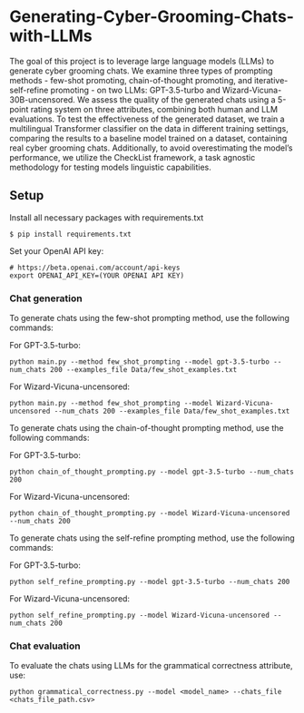 # Generating-Cyber-Grooming-Chats-with-LLMs
The goal of this project is to leverage large language models (LLMs) to generate cyber grooming chats. We examine three types of prompting methods - few-shot promoting, chain-of-thought promoting, and iterative-self-refine promoting - on two LLMs: GPT-3.5-turbo and Wizard-Vicuna-30B-uncensored. We assess the quality of the generated chats using a 5-point rating system on three attributes, combining both human and LLM evaluations. To test the effectiveness of the generated dataset, we train a multilingual Transformer classifier on the data in different training settings, comparing the results to a baseline model trained on a dataset, containing real cyber grooming chats. Additionally, to avoid overestimating the model’s performance, we utilize the CheckList framework,
a task agnostic methodology for testing models linguistic capabilities. 

## Setup 
Install all necessary packages with requirements.txt
```
$ pip install requirements.txt
```

Set your OpenAI API key:
```
# https://beta.openai.com/account/api-keys
export OPENAI_API_KEY=(YOUR OPENAI API KEY)
```
### Chat generation
To generate chats using the few-shot prompting method, use the following commands:

For GPT-3.5-turbo:
```
python main.py --method few_shot_prompting --model gpt-3.5-turbo --num_chats 200 --examples_file Data/few_shot_examples.txt

```
For Wizard-Vicuna-uncensored:
```
python main.py --method few_shot_prompting --model Wizard-Vicuna-uncensored --num_chats 200 --examples_file Data/few_shot_examples.txt
```

To generate chats using the chain-of-thought prompting method, use the following commands:

For GPT-3.5-turbo:
```
python chain_of_thought_prompting.py --model gpt-3.5-turbo --num_chats 200
```
For Wizard-Vicuna-uncensored:
```
python chain_of_thought_prompting.py --model Wizard-Vicuna-uncensored --num_chats 200
```

To generate chats using the self-refine prompting method, use the following commands:

For GPT-3.5-turbo:
```
python self_refine_prompting.py --model gpt-3.5-turbo --num_chats 200
```
For Wizard-Vicuna-uncensored:
```
python self_refine_prompting.py --model Wizard-Vicuna-uncensored --num_chats 200
```

### Chat evaluation

To evaluate the chats using LLMs for the grammatical correctness attribute, use: 
```
python grammatical_correctness.py --model <model_name> --chats_file <chats_file_path.csv>
```


